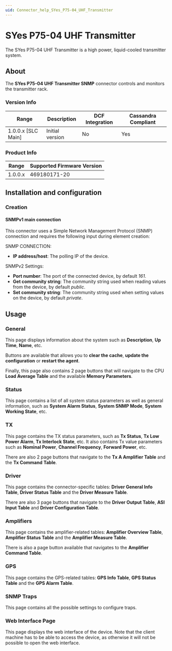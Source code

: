 ```yaml
---
uid: Connector_help_SYes_P75-04_UHF_Transmitter
---
```


# SYes P75-04 UHF Transmitter

The SYes P75-04 UHF Transmitter is a high power, liquid-cooled transmitter system.

## About

The **SYes P75-04 UHF Transmitter SNMP** connector controls and monitors the transmitter rack.

### Version Info

| Range | Description | DCF Integration | Cassandra Compliant |
|----------------------|-----------------|---------------------|-------------------------|
| 1.0.0.x [SLC Main]   | Initial version | No                  | Yes                     |

### Product Info

| Range | Supported Firmware Version |
|------------------|-----------------------------|
| 1.0.0.x          | 469180171-20                |

## Installation and configuration

### Creation

#### SNMPv1 main connection

This connector uses a Simple Network Management Protocol (SNMP) connection and requires the following input during element creation:

SNMP CONNECTION:

- **IP address/host**: The polling IP of the device.

SNMPv2 Settings:

- **Port number**: The port of the connected device, by default *161*.
- **Get community string**: The community string used when reading values from the device, by default *public*.
- **Set community string**: The community string used when setting values on the device, by default *private*.

## Usage

### General

This page displays information about the system such as **Description**, **Up Time**, **Name**, etc.

Buttons are available that allows you to **clear the cache**, **update the configuration** or **restart the agent**.

Finally, this page also contains 2 page buttons that will navigate to the CPU **Load Average Table** and the available **Memory Parameters**.

### Status

This page contains a list of all system status parameters as well as general information, such as **System Alarm Status**, **System SNMP Mode**, **System Working State**, etc.

### TX

This page contains the TX status parameters, such as **Tx Status**, **Tx Low Power Alarm**, **Tx Interlock State**, etc. It also contains Tx value parameters such as **Nominal Power**, **Channel Frequency**, **Forward Power**, etc.

There are also 2 page buttons that navigate to the **Tx A Amplifier Table** and the **Tx Command** **Table**.

### Driver

This page contains the connector-specific tables: **Driver General Info Table**, **Driver Status Table** and the **Driver Measure Table**.

There are also 3 page buttons that navigate to the **Driver Output Table**, **ASI Input Table** and **Driver Configuration Table**.

### Amplifiers

This page contains the amplifier-related tables: **Amplifier Overview Table**, **Amplifier Status Table** and the **Amplifier Measure Table**.

There is also a page button available that navigates to the **Amplifier Command Table**.

### GPS

This page contains the GPS-related tables: **GPS Info Table**, **GPS Status Table** and the **GPS Alarm Table**.

### SNMP Traps

This page contains all the possible settings to configure traps.

### Web Interface Page

This page displays the web interface of the device. Note that the client machine has to be able to access the device, as otherwise it will not be possible to open the web interface.
